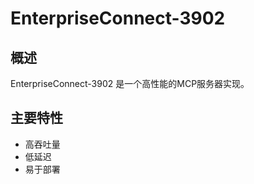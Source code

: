 # EnterpriseConnect-3902

## 概述

EnterpriseConnect-3902 是一个高性能的MCP服务器实现。

## 主要特性

- 高吞吐量
- 低延迟
- 易于部署
